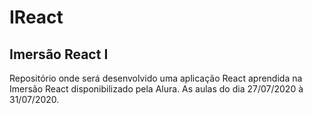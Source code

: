 # IReact
## Imersão React I
Repositório onde será desenvolvido uma aplicação React aprendida na Imersão React disponibilizado pela Alura. 
As aulas do dia 27/07/2020 à 31/07/2020.
